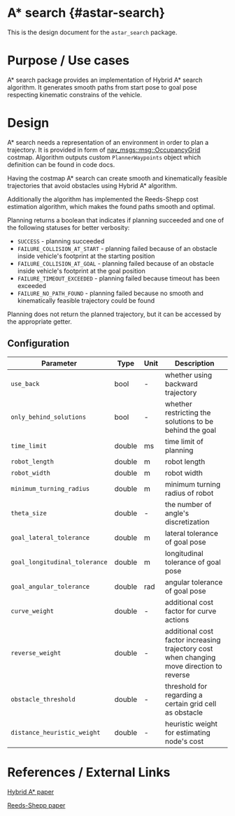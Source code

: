 A* search {#astar-search}
===============

This is the design document for the `astar_search` package.

# Purpose / Use cases

A* search package provides an implementation of Hybrid A* search algorithm. It generates smooth paths from start pose to
goal pose respecting kinematic constrains of the vehicle.

# Design

A* search needs a representation of an environment in order to plan a trajectory.
It is provided in form of [nav_msgs::msg::OccupancyGrid](http://docs.ros.org/en/noetic/api/nav_msgs/html/msg/OccupancyGrid.html) costmap.
Algorithm outputs custom `PlannerWaypoints` object which definition can be found in code docs.

Having the costmap A* search can create smooth and kinematically feasible trajectories that avoid obstacles using Hybrid
A* algorithm.

Additionally the algorithm has implemented the Reeds-Shepp cost estimation algorithm, which makes the found paths smooth and optimal.

Planning returns a boolean that indicates if planning succeeded and one of the following statuses for better verbosity:
* `SUCCESS` - planning succeeded
* `FAILURE_COLLISION_AT_START` - planning failed because of an obstacle inside vehicle's footprint at the starting
  position
* `FAILURE_COLLISION_AT_GOAL` - planning failed because of an obstacle inside vehicle's footprint at the goal position
* `FAILURE_TIMEOUT_EXCEEDED` - planning failed because timeout has been exceeded
* `FAILURE_NO_PATH_FOUND` - planning failed because no smooth and kinematically feasible trajectory could be found

Planning does not return the planned trajectory, but it can be accessed by the appropriate getter.

## Configuration

| Parameter                     | Type   | Unit | Description                                                                                    |
| ----------------------------- | ------ | ---- | ---------------------------------------------------------------------------------------------- |
| `use_back`                    | bool   | -    | whether using backward trajectory                                                              |
| `only_behind_solutions`       | bool   | -    | whether restricting the solutions to be behind the goal                                        |
| `time_limit`                  | double | ms   | time limit of planning                                                                         |
| `robot_length`                | double | m    | robot length                                                                                   |
| `robot_width`                 | double | m    | robot width                                                                                    |
| `minimum_turning_radius`      | double | m    | minimum turning radius of robot                                                                |
| `theta_size`                  | double | -    | the number of angle's discretization                                                           |
| `goal_lateral_tolerance`      | double | m    | lateral tolerance of goal pose                                                                 |
| `goal_longitudinal_tolerance` | double | m    | longitudinal tolerance of goal pose                                                            |
| `goal_angular_tolerance`      | double | rad  | angular tolerance of goal pose                                                                 |
| `curve_weight`                | double | -    | additional cost factor for curve actions                                                       |
| `reverse_weight`              | double | -    | additional cost factor increasing trajectory cost when changing <br> move direction to reverse |
| `obstacle_threshold`          | double | -    | threshold for regarding a certain grid cell as obstacle                                        |
| `distance_heuristic_weight`   | double | -    | heuristic weight for estimating node's cost                                                    |

# References / External Links

[Hybrid A* paper](https://ai.stanford.edu/~ddolgov/papers/dolgov_gpp_stair08.pdf)

[Reeds-Shepp paper](https://projecteuclid.org/journals/pacific-journal-of-mathematics/volume-145/issue-2/Optimal-paths-for-a-car-that-goes-both-forwards-and/pjm/1102645450.full?tab=ArticleLink)
